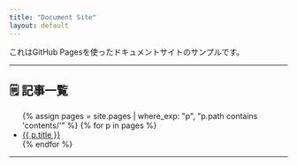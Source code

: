 ```yaml
---
title: "Document Site"
layout: default
---
```


これはGitHub Pagesを使ったドキュメントサイトのサンプルです。 

---

## 🗒️ 記事一覧

<ul>
	{% assign pages = site.pages | where_exp: "p", "p.path contains 'contents/'" %}
	{% for p in pages %}
		<li>
			<a href="{{ site.baseurl }}{{ p.url }}">{{ p.title }}</a>
		</li>
	{% endfor %}
</ul>

---
